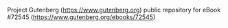 Project Gutenberg (https://www.gutenberg.org) public repository
for eBook #72545 (https://www.gutenberg.org/ebooks/72545)
